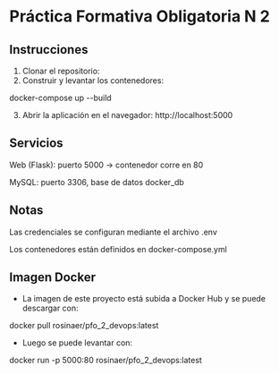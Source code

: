 # Práctica Formativa Obligatoria N 2

## Instrucciones

1. Clonar el repositorio:
2. Construir y levantar los contenedores:

docker-compose up --build

3. Abrir la aplicación en el navegador:
   http://localhost:5000

## Servicios

Web (Flask): puerto 5000 → contenedor corre en 80

MySQL: puerto 3306, base de datos docker_db

## Notas

Las credenciales se configuran mediante el archivo .env

Los contenedores están definidos en docker-compose.yml

## Imagen Docker

- La imagen de este proyecto está subida a Docker Hub y se puede descargar con:

docker pull rosinaer/pfo_2_devops:latest

- Luego se puede levantar con:

docker run -p 5000:80 rosinaer/pfo_2_devops:latest
